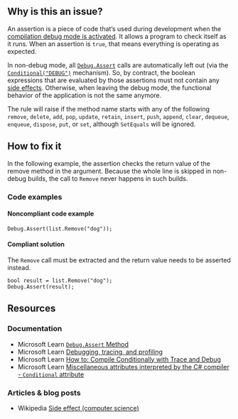 ## Why is this an issue?
 
An assertion is a piece of code that’s used during development when the [compilation debug mode is activated](https://learn.microsoft.com/en-us/visualstudio/debugger/how-to-set-debug-and-release-configurations). It allows a program to check itself as it runs. When an assertion is `true`, that means everything is operating as expected.
 
In non-debug mode, all [`Debug.Assert`](https://learn.microsoft.com/en-us/dotnet/api/system.diagnostics.debug.assert) calls are automatically left out (via the [`Conditional("DEBUG")`](https://learn.microsoft.com/en-us/dotnet/api/system.diagnostics.conditionalattribute) mechanism). So, by contract, the boolean expressions that are evaluated by those assertions must not contain any [side effects](https://en.wikipedia.org/wiki/Side_effect_%28computer_science%29). Otherwise, when leaving the debug mode, the functional behavior of the application is not the same anymore.
 
The rule will raise if the method name starts with any of the following `remove`, `delete`, `add`, `pop`, `update`, `retain`, `insert`, `push`, `append`, `clear`, `dequeue`, `enqueue`, `dispose`, `put`, or `set`, although `SetEquals` will be ignored.
 
## How to fix it
 
In the following example, the assertion checks the return value of the remove method in the argument. Because the whole line is skipped in non-debug builds, the call to `Remove` never happens in such builds.
 
### Code examples
 
#### Noncompliant code example

    Debug.Assert(list.Remove("dog"));

#### Compliant solution
 
The `Remove` call must be extracted and the return value needs to be asserted instead.

    bool result = list.Remove("dog");
    Debug.Assert(result);

## Resources
 
### Documentation
 
- Microsoft Learn [`Debug.Assert` Method](https://learn.microsoft.com/en-us/dotnet/api/system.diagnostics.debug.assert/)
- Microsoft Learn [Debugging, tracing, and profiling](https://learn.microsoft.com/en-us/dotnet/framework/debug-trace-profile/)
- Microsoft Learn [How to: Compile
  Conditionally with Trace and Debug](https://learn.microsoft.com/en-us/dotnet/framework/debug-trace-profile/how-to-compile-conditionally-with-trace-and-debug)
- Microsoft Learn [Miscellaneous attributes
  interpreted by the C# compiler - `Conditional` attribute](https://learn.microsoft.com/en-us/dotnet/csharp/language-reference/attributes/general#conditional-attribute)

### Articles & blog posts

- Wikipedia [Side effect (computer science)](https://en.wikipedia.org/wiki/Side_effect_%28computer_science%29)